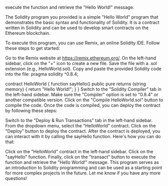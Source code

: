 execute the function and retrieve the "Hello World!" message.

The Solidity program you provided is a simple "Hello World" program that demonstrates the basic syntax and functionality of Solidity. It is a contract written in Solidity and can be used to develop smart contracts on the Ethereum blockchain.

To execute this program, you can use Remix, an online Solidity IDE. Follow these steps to get started:

Go to the Remix website at https://remix.ethereum.org/.
On the left-hand sidebar, click on the "+" icon to create a new file. Save the file with a .sol extension (e.g., HelloWorld.sol).
Copy and paste the provided Solidity code into the file:
pragma solidity ^0.8.4;

contract HelloWorld {
    function sayHello() public pure returns (string memory) {
        return "Hello World!";
    }
}
Switch to the "Solidity Compiler" tab in the left-hand sidebar. Make sure the "Compiler" option is set to "0.8.4" or another compatible version.
Click on the "Compile HelloWorld.sol" button to compile the code.
Once the code is compiled, you can deploy the contract by following these steps:

Switch to the "Deploy & Run Transactions" tab in the left-hand sidebar.
From the dropdown menu, select the "HelloWorld" contract.
Click on the "Deploy" button to deploy the contract.
After the contract is deployed, you can interact with it by calling the sayHello function. Here's how you can do that:

Click on the "HelloWorld" contract in the left-hand sidebar.
Click on the "sayHello" function.
Finally, click on the "transact" button to execute the function and retrieve the "Hello World!" message.
This program serves as an introduction to Solidity programming and can be used as a starting point for more complex projects in the future. Let me know if you have any more questions!
